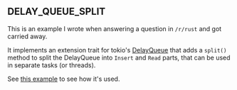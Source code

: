 
## DELAY_QUEUE_SPLIT

This is an example I wrote when answering a question in `/r/rust` and got carried away.

It implements an extension trait for tokio's
[DelayQueue](https://docs.rs/tokio/0.2.16/tokio/time/struct.DelayQueue.html)
that adds a `split()` method to split the DelayQueue into `Insert` and `Read` parts,
that can be used in separate tasks (or threads).

See [this example](examples/example.rs) to see how it's used.

